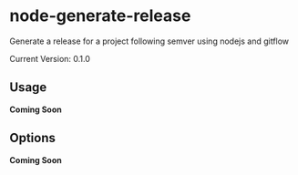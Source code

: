 # node-generate-release
Generate a release for a project following semver using nodejs and gitflow

Current Version: 0.1.0


Usage
-----

__Coming Soon__


Options
--------

__Coming Soon__
